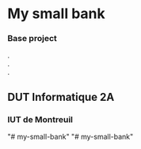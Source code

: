 # My small bank
### Base project
.  
.  
.  

## DUT Informatique 2A
### IUT de Montreuil


"# my-small-bank" 
"# my-small-bank" 
